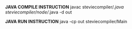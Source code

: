 **JAVA COMPILE INSTRUCTION**
javac steviecompiler/*.java steviecompiler/node/*.java -d out 

**JAVA RUN INSTRUCTION**
java -cp out steviecompiler/Main 